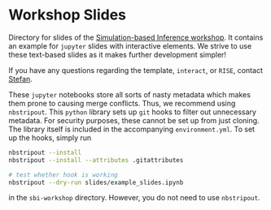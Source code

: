 # Workshop Slides

Directory for slides of the [Simulation-based Inference workshop](mlcolab.org/sbi-workshop). It contains an example for `jupyter` slides with interactive elements. We strive to use these text-based slides as it makes further development simpler! 

If you have any questions regarding the template, `interact`, or `RISE`, contact [Stefan](https://github.com/wastedsummer).

These `jupyter` notebooks store all sorts of nasty metadata which makes them prone to causing merge conflicts. Thus, we recommend using `nbstripout`. This `python` library sets up `git` hooks to filter out unnecessary metadata. For security purposes, these cannot be set up from just cloning. The library itself is included in the accompanying `environment.yml`. To set up the hooks, simply run
```bash
nbstripout --install
nbstripout --install --attributes .gitattributes

# test whether hook is working
nbstripout --dry-run slides/example_slides.ipynb
```
in the `sbi-workshop` directory. However, you do not need to use `nbstripout`.
